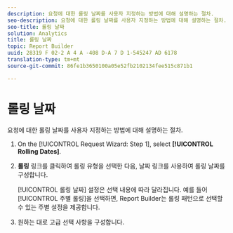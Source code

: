 ```yaml
---
description: 요청에 대한 롤링 날짜를 사용자 지정하는 방법에 대해 설명하는 절차.
seo-description: 요청에 대한 롤링 날짜를 사용자 지정하는 방법에 대해 설명하는 절차.
seo-title: 롤링 날짜
solution: Analytics
title: 롤링 날짜
topic: Report Builder
uuid: 28319 F 02-2 A 4 A -408 D-A 7 D 1-545247 AD 6178
translation-type: tm+mt
source-git-commit: 86fe1b3650100a05e52fb2102134fee515c871b1

---
```



# 롤링 날짜

요청에 대한 롤링 날짜를 사용자 지정하는 방법에 대해 설명하는 절차.

1. On the [!UICONTROL Request Wizard: Step 1], select **[!UICONTROL Rolling Dates]**.
1. **롤링** 링크를 클릭하여 롤링 유형을 선택한 다음, 날짜 링크를 사용하여 롤링 날짜를 구성합니다.

   [!UICONTROL 롤링 날짜] 설정은 선택 내용에 따라 달라집니다. 예를 들어 [!UICONTROL 주별 롤링]을 선택하면, Report Builder는 롤링 패턴으로 선택할 수 있는 주별 설정을 제공합니다.

1. 원하는 대로 고급 선택 사항을 구성합니다.
